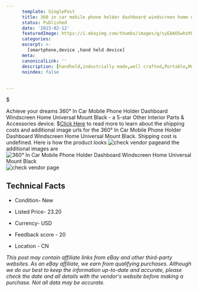 ```yaml
---
      template: SinglePost
      title: 360 in car mobile phone holder dashboard windscreen home universal mount black
      status: Published
      date: '2023-02-12'
      featuredImage: https://i.ebayimg.com/thumbs/images/g/syEAAOSwhzhh2PkV/s-l225.jpg
      categories: 
      excerpt: >-
        [smartphone,device ,hand held device]
      meta:
      canonicalLink: ''
      description: [handheld,industrially made,well crafted,Portable,Mobile,Compact,Convenient,Lightweight,Maneuverable,Man-portable,Miniature,Carriable,Hand-held,Light,Holdable,Transportable,Mobile device,Pocket-sized,On-the-go,Wireless,Cordless,Compact size,Convenient size, smartphone,device ,hand held device]
      noindex: false
      
        
---
```

$

Achieve your dreams 360° In Car Mobile Phone Holder Dashboard Windscreen Home Universal Mount Black - a 5-star Other Interior Parts & Accessories device.
$[Click Here](https://www.ebay.com/itm/363968378170?fits=Make%3AMercury&hash=item54be34b53a%3Ag%3AsyEAAOSwhzhh2PkV&mkevt=1&mkcid=1&mkrid=711-53200-19255-0&campid=%253CePNCampaignId%253E&customid=%253CreferenceId%253E&toolid=10049) to read more to learn about the shipping costs and additional image urls for the 360° In Car Mobile Phone Holder Dashboard Windscreen Home Universal Mount Black. Shipping cost is undefined. Here is how the product looks ![check vendor page](https://i.ebayimg.com/thumbs/images/g/syEAAOSwhzhh2PkV/s-l225.jpg)and the additional images are![360° In Car Mobile Phone Holder Dashboard Windscreen Home Universal Mount Black](https://i.ebayimg.com/images/g/syEAAOSwhzhh2PkV/s-l1600.jpg)![check vendor page](https://origin-galleryplus.ebayimg.com/ws/web/363968378170_2_0_1/225x225.jpg,https://origin-galleryplus.ebayimg.com/ws/web/363968378170_3_0_1/225x225.jpg,https://origin-galleryplus.ebayimg.com/ws/web/363968378170_4_0_1/225x225.jpg,https://origin-galleryplus.ebayimg.com/ws/web/363968378170_5_0_1/225x225.jpg,https://origin-galleryplus.ebayimg.com/ws/web/363968378170_6_0_1/225x225.jpg,https://origin-galleryplus.ebayimg.com/ws/web/363968378170_7_0_1/225x225.jpg,https://origin-galleryplus.ebayimg.com/ws/web/363968378170_8_0_1/225x225.jpg,https://origin-galleryplus.ebayimg.com/ws/web/363968378170_9_0_1/225x225.jpg,https://origin-galleryplus.ebayimg.com/ws/web/363968378170_10_0_1/225x225.jpg,https://origin-galleryplus.ebayimg.com/ws/web/363968378170_11_0_1/225x225.jpg,https://origin-galleryplus.ebayimg.com/ws/web/363968378170_12_0_1/225x225.jpg)



 ## Technical Facts 



     
      

 - Condition- New 


      

 - Listed Price- 23.20 


      

 - Currency- USD 


      

 - Feedback score - 20 


      

 - Location - CN 


      
      

 *_This post may contain affiliate links from eBay and other third-party websites. As an eBay affiliate, we earn from qualifying purchases. Although we do our best to keep the information up-to-date and accurate, please check the date and all details with the vendor's website before making a purchase. Not all data may be accurate._*






